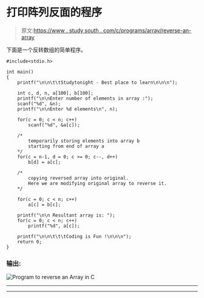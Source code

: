 # 打印阵列反面的程序

> 原文:[https://www . study south . com/c/programs/array/reverse-an-array](https://www.studytonight.com/c/programs/array/reverse-an-array)

下面是一个反转数组的简单程序。

```
#include<stdio.h>

int main()
{
    printf("\n\n\t\tStudytonight - Best place to learn\n\n\n");

    int c, d, n, a[100], b[100];
    printf("\n\nEnter number of elements in array :");
    scanf("%d", &n);
    printf("\n\nEnter %d elements\n", n);

    for(c = 0; c < n; c++)
        scanf("%d", &a[c]);

    /*
        temporarily storing elements into array b 
        starting from end of array a
    */
    for(c = n-1, d = 0; c >= 0; c--, d++)
        b[d] = a[c];

    /*
        copying reversed array into original.
        Here we are modifying original array to reverse it.
    */

    for(c = 0; c < n; c++)
        a[c] = b[c];

    printf("\n\n Resultant array is: ");
    for(c = 0; c < n; c++)
        printf("%d", a[c]);

    printf("\n\n\t\t\tCoding is Fun !\n\n\n");
    return 0;
}
```

### 输出:

![Program to reverse an Array in C](../Images/39523770d7616ffb6364bd500b7973e4.png)

* * *

* * *